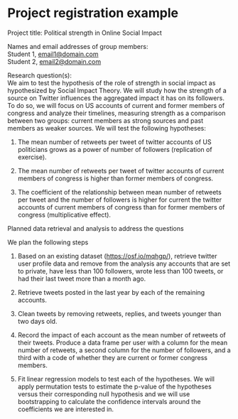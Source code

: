 # Project registration example

Project title: Political strength in Online Social Impact

Names and email addresses of group members:  
Student 1, email1@domain.com  
Student 2, email2@domain.com  

Research question(s):  
We aim to test the hypothesis of the role of strength in social impact as hypothesized by Social Impact Theory. We will study how the strength of a source on Twitter influences the aggregated impact it has on its followers. To do so, we will focus on US accounts of current and former members of congress and analyze their timelines, measuring strength as a comparison between two groups: current members as strong sources and past members as weaker sources. We will test the following hypotheses:  

1. The mean number of retweets per tweet of twitter accounts of US politicians grows as a power of number of followers (replication of exercise).  

2. The mean number of retweets per tweet of twitter accounts of current members of congress is higher than former members of congress.  

3. The coefficient of the relationship between mean number of retweets per tweet and the number of followers is higher for current the twitter accounts of current members of congress than for former members of congress (multiplicative effect).

Planned data retrieval and analysis to address the questions

We plan the following steps

1. Based on an existing dataset (https://osf.io/mqhgp/), retrieve twitter user profile data and remove from the analysis any accounts that are set to private, have less than 100 followers, wrote less than 100 tweets, or had their last tweet more than a month ago.

2. Retrieve tweets posted in the last year by each of the remaining accounts.

3. Clean tweets by removing retweets, replies, and tweets younger than two days old.

4. Record the impact of each account as the mean number of retweets of their tweets. Produce a data frame per user with a column for the mean number of retweets, a second column for the number of followers, and a third with a code of whether they are current or former congress members.

5. Fit linear regression models to test each of the hypotheses. We will apply permutation tests to estimate the p-value of the hypotheses versus their corresponding null hypothesis and we will use bootstrapping to calculate the confidence intervals around the coefficients we are interested in.

